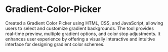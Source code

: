 # Gradient-Color-Picker
Created a Gradient Color Picker using HTML, CSS, and JavaScript, allowing users to select and customize gradient backgrounds. The tool provides real-time preview, multiple gradient options, and color stop adjustments. It enhances user experience by offering a visually interactive and intuitive interface for designing gradient color schemes.

